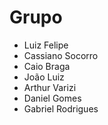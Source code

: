 # Grupo
- Luiz Felipe
- Cassiano Socorro
- Caio Braga
- João Luiz
- Arthur Varizi
- Daniel Gomes
- Gabriel Rodrigues
